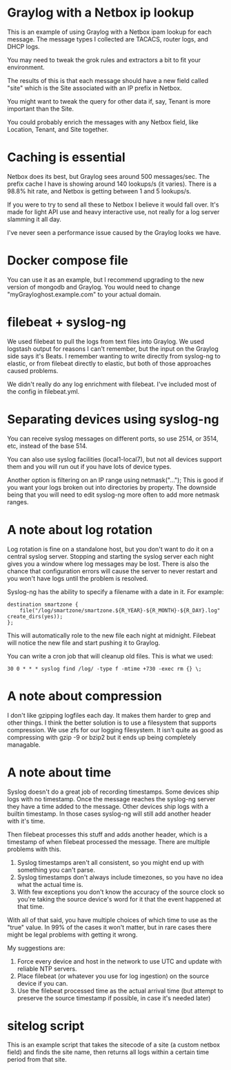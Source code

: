 # Graylog with a Netbox ip lookup

This is an example of using Graylog with a Netbox ipam lookup for each
message.  The message types I collected are TACACS, router logs, and DHCP logs.

You may need to tweak the grok rules and extractors a bit to fit your environment.

The results of this is that each message should have a new field called "site"
which is the Site associated with an IP prefix in Netbox.

You might want to tweak the query for other data if, say, Tenant is more
important than the Site.

You could probably enrich the messages with any Netbox field, like Location,
Tenant, and Site together.

# Caching is essential

Netbox does its best, but Graylog sees around 500 messages/sec.  The prefix
cache I have is showing around 140 lookups/s (it varies).  There is a 98.8%
hit rate, and Netbox is getting between 1 and 5 lookups/s.

If you were to try to send all these to Netbox I believe it would fall over.
It's made for light API use and heavy interactive use, not really for a log
server slamming it all day.

I've never seen a performance issue caused by the Graylog looks we have.

# Docker compose file

You can use it as an example, but I recommend upgrading to the new version of
mongodb and Graylog.  You would need to change "myGrayloghost.example.com" to
your actual domain.

# filebeat + syslog-ng

We used filebeat to pull the logs from text files into Graylog.
We used logstash output for reasons I can't remember, but the input on the
Graylog side says it's Beats.  I remember wanting to write directly
from syslog-ng to elastic, or from filebeat directly to elastic, but both of
those approaches caused problems.

We didn't really do any log enrichment with filebeat.  I've included most of
the config in filebeat.yml.

# Separating devices using syslog-ng

You can receive syslog messages on different ports, so use 2514, or
3514, etc, instead of the base 514.

You can also use syslog facilities (local1-local7), but not all devices
support them and you will run out if you have lots of device types.

Another option is filtering on an IP range using netmask("...");  This is good
if you want your logs broken out into directories by property.  The downside
being that you will need to edit syslog-ng more often to add more netmask
ranges.

# A note about log rotation

Log rotation is fine on a standalone host, but you don't want to do it on a
central syslog server.  Stopping and starting the syslog server each night
gives you a window where log messages may be lost.  There is also the chance
that configuration errors will cause the server to never restart and you won't
have logs until the problem is resolved.

Syslog-ng has the ability to specify a filename with a date in it.  For
example:

```
destination smartzone {
    file("/log/smartzone/smartzone.${R_YEAR}-${R_MONTH}-${R_DAY}.log" create_dirs(yes));
};
```

This will automatically role to the new file each night at midnight.  Filebeat
will notice the new file and start pushing it to Graylog.

You can write a cron job that will cleanup old files.  This is what we used:

```
30 0 * * * syslog find /log/ -type f -mtime +730 -exec rm {} \;
```

# A note about compression

I don't like gzipping logfiles each day.  It makes them harder to grep and
other things.  I think the better solution is to use a filesystem that
supports compression.  We use zfs for our logging filesystem.  It isn't quite
as good as compressing with gzip -9 or bzip2 but it ends up being completely
managable.

# A note about time

Syslog doesn't do a great job of recording timestamps.  Some devices ship logs
with no timestamp.  Once the message reaches the syslog-ng server they have a time
added to the message.  Other devices ship logs with a builtin timestamp.  In
those cases syslog-ng will still add another header with it's time.

Then filebeat processes this stuff and adds another header, which is a
timestamp of when filebeat processed the message.  There are multiple problems
with this.

1. Syslog timestamps aren't all consistent, so you might end up with
something you can't parse.
2. Syslog timestamps don't always include timezones, so you have no idea what
the actual time is.
3. With few exceptions you don't know the accuracy of the source clock so
you're taking the source device's word for it that the event happened at that
time.

With all of that said, you have multiple choices of which time to use as the
"true" value.  In 99% of the cases it won't matter, but in rare cases there
might be legal problems with getting it wrong.

My suggestions are:

1.  Force every device and host in the network to use UTC and update with reliable
NTP servers.
2.  Place filebeat (or whatever you use for log ingestion) on the source
device if you can.
3. Use the filebeat processed time as the actual arrival time (but attempt to
preserve the source timestamp if possible, in case it's needed later)

# sitelog script

This is an example script that takes the sitecode of a site (a custom netbox
field) and finds the site name, then returns all logs within a certain time
period from that site.


